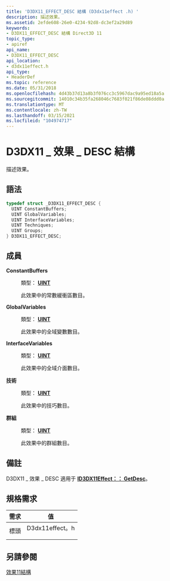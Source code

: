 ```yaml
---
title: 'D3DX11_EFFECT_DESC 結構 (D3dx11effect .h) '
description: 描述效果。
ms.assetid: 2efde608-26e0-4234-92d8-dc3ef2a29d89
keywords:
- D3DX11_EFFECT_DESC 結構 Direct3D 11
topic_type:
- apiref
api_name:
- D3DX11_EFFECT_DESC
api_location:
- d3dx11effect.h
api_type:
- HeaderDef
ms.topic: reference
ms.date: 05/31/2018
ms.openlocfilehash: 4d43b37d13a8b3f076cc3c5967dac9a95ed18a5a
ms.sourcegitcommit: 14010c34b35fa268046c7683f021f86de08ddd0a
ms.translationtype: MT
ms.contentlocale: zh-TW
ms.lasthandoff: 03/15/2021
ms.locfileid: "104974717"
---
```

# <a name="d3dx11_effect_desc-structure"></a>D3DX11 \_ 效果 \_ DESC 結構

描述效果。

## <a name="syntax"></a>語法


```C++
typedef struct _D3DX11_EFFECT_DESC {
  UINT ConstantBuffers;
  UINT GlobalVariables;
  UINT InterfaceVariables;
  UINT Techniques;
  UINT Groups;
} D3DX11_EFFECT_DESC;
```



## <a name="members"></a>成員

<dl> <dt>

**ConstantBuffers**
</dt> <dd>

類型： **[ **UINT**](/windows/desktop/WinProg/windows-data-types)**

</dd> <dd>

此效果中的常數緩衝區數目。

</dd> <dt>

**GlobalVariables**
</dt> <dd>

類型： **[ **UINT**](/windows/desktop/WinProg/windows-data-types)**

</dd> <dd>

此效果中的全域變數數目。

</dd> <dt>

**InterfaceVariables**
</dt> <dd>

類型： **[ **UINT**](/windows/desktop/WinProg/windows-data-types)**

</dd> <dd>

此效果中的全域介面數目。

</dd> <dt>

**技術**
</dt> <dd>

類型： **[ **UINT**](/windows/desktop/WinProg/windows-data-types)**

</dd> <dd>

此效果中的技巧數目。

</dd> <dt>

**群組**
</dt> <dd>

類型： **[ **UINT**](/windows/desktop/WinProg/windows-data-types)**

</dd> <dd>

此效果中的群組數目。

</dd> </dl>

## <a name="remarks"></a>備註

D3DX11 \_ 效果 \_ DESC 適用于 [**ID3DX11Effect：： GetDesc**](id3dx11effect-getdesc.md)。

## <a name="requirements"></a>規格需求



| 需求 | 值 |
|-------------------|-------------------------------------------------------------------------------------------|
| 標頭<br/> | <dl> <dt>D3dx11effect。h</dt> </dl> |



## <a name="see-also"></a>另請參閱

<dl> <dt>

[效果11結構](d3d11-graphics-reference-effects11-structures.md)
</dt> </dl>

 

